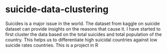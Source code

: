 # suicide-data-clustering
Suicides is a major issue in the world.
The dataset from kaggle on suicide dataset can provide insights on the reasons that cause it.
I have started to first cluster the data based on the total suicides and total population of the country. This helps us to differentiate high suicidal countries against low suicide rates countries.
This is a project in R

